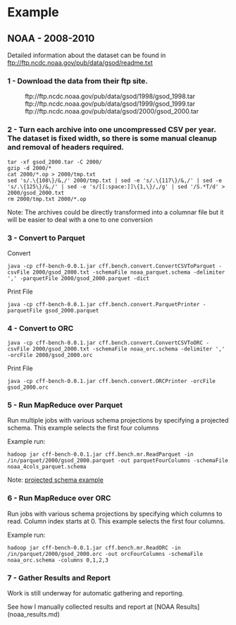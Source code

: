 # Example

## NOAA - 2008-2010

Detailed information about the dataset can be found in ftp://ftp.ncdc.noaa.gov/pub/data/gsod/readme.txt

### 1 - Download the data from their ftp site.

<dl>
  <dd>ftp://ftp.ncdc.noaa.gov/pub/data/gsod/1998/gsod_1998.tar</dd>
  <dd>ftp://ftp.ncdc.noaa.gov/pub/data/gsod/1999/gsod_1999.tar</dd>
  <dd>ftp://ftp.ncdc.noaa.gov/pub/data/gsod/2000/gsod_2000.tar</dd>
</dl>

### 2 - Turn each archive into one uncompressed CSV per year. The dataset is fixed width, so there is some manual cleanup and removal of headers required.

```
tar -xf gsod_2000.tar -C 2000/
gzip -d 2000/*
cat 2000/*.op > 2000/tmp.txt
sed 's/.\{108\}/&,/' 2000/tmp.txt | sed -e 's/.\{117\}/&,/' | sed -e 's/.\{125\}/&,/' | sed -e 's/[[:space:]]\{1,\}/,/g' | sed '/S.*T/d' > 2000/gsod_2000.txt
rm 2000/tmp.txt 2000/*.op
```

Note: The archives could be directly transformed into a columnar file but it will be easier to deal with a one to one conversion

### 3 - Convert to Parquet

Convert

```
java -cp cff-bench-0.0.1.jar cff.bench.convert.ConvertCSVToParquet -csvFile 2000/gsod_2000.txt -schemaFile noaa_parquet.schema -delimiter ',' -parquetFile 2000/gsod_2000.parquet -dict
```

Print File

```
java -cp cff-bench-0.0.1.jar cff.bench.convert.ParquetPrinter -parquetFile gsod_2000.parquet
```

### 4 - Convert to ORC

```
java -cp cff-bench-0.0.1.jar cff.bench.convert.ConvertCSVToORC -csvFile 2000/gsod_2000.txt -schemaFile noaa_orc.schema -delimiter ',' -orcFile 2000/gsod_2000.orc
```

Print File

```
java -cp cff-bench-0.0.1.jar cff.bench.convert.ORCPrinter -orcFile gsod_2000.orc
```

### 5 - Run MapReduce over Parquet

Run multiple jobs with various schema projections by specifying a projected schema. This example selects the first four columns

Example run:
```
hadoop jar cff-bench-0.0.1.jar cff.bench.mr.ReadParquet -in /in/parquet/2000/gsod_2000.parquet -out parquetFourColumns -schemaFile noaa_4cols_parquet.schema
```
Note: [projected schema example](src/test/resources/noaa_4cols_parquet.schema)
### 6 - Run MapReduce over ORC

Run jobs with various schema projections by specifying which columns to read. Column index starts at 0. This example selects the first four columns.

Example run:
```
hadoop jar cff-bench-0.0.1.jar cff.bench.mr.ReadORC -in /in/parquet/2000/gsod_2000.orc -out orcFourColumns -schemaFile noaa_orc.schema -columns 0,1,2,3
```

### 7 - Gather Results and Report

<p>
Work is still underway for automatic gathering and reporting. 
</p>
See how I manually collected results and report at [NOAA Results](noaa_results.md)
